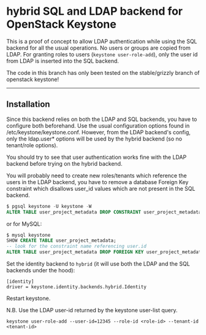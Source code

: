 # hybrid SQL and LDAP backend for OpenStack Keystone #

This is a proof of concept to allow LDAP authentication while using the SQL backend for all the usual operations. No users or groups are copied from LDAP. For granting roles to users (`keystone user-role-add`), only the user id from LDAP is inserted into the SQL backend.

The code in this branch has only been tested on the stable/grizzly branch of openstack keystone!

* * *

## Installation ##

Since this backend relies on both the LDAP and SQL backends, you have to configure both beforehand. Use the usual configuration options found in /etc/keystone/keystone.conf. However, from the LDAP backend's config, only the ldap.user* options will be used by the hybrid backend (so no tenant/role options).

You should try to see that user authentication works fine with the LDAP backend before trying on the hybrid backend.


You will probably need to create new roles/tenants which reference the
users in the LDAP backend, you have to remove a database Foreign Key
constraint which disallows user_id values which are not present in the
SQL backend.

```SQL
$ pgsql keystone -U keystone -W
ALTER TABLE user_project_metadata DROP CONSTRAINT user_project_metadata_user_id_fkey;
```

or for MySQL:

```SQL
$ mysql keystone
SHOW CREATE TABLE user_project_metadata;
-- look for the constraint name referencing user.id
ALTER TABLE user_project_metadata DROP FOREIGN KEY user_project_metadata_ibfk_1;
```

Set the identity backend to `hybrid` (it will use both the LDAP and the SQL backends under the hood):

```
[identity]
driver = keystone.identity.backends.hybrid.Identity
```

Restart keystone.


N.B. Use the LDAP user-id returned by the keystone user-list query.

```
keystone user-role-add --user-id=12345 --role-id <role-id> --tenant-id <tenant-id>
```
